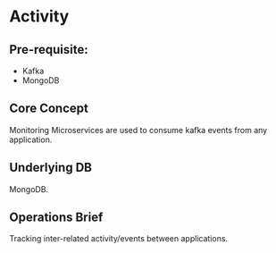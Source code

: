 Activity
========

Pre-requisite:
--------------

* Kafka 
* MongoDB

Core Concept
--------------
Monitoring Microservices are used to consume kafka events from any application.

Underlying DB
-------------
MongoDB.

Operations Brief 
---------------
Tracking inter-related activity/events between applications.


